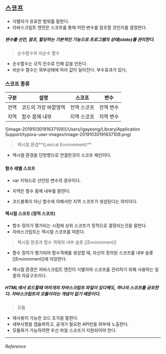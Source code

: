 ## 스코프

- 식별자가 유효한 범위를 말한다.
- 자바스크립트 엔진은 스코프를 통해 어떤 변수를 참조할 것인지를 결정한다.



##### 변수를 선언, 참조, 할당하는 기본적인 기능으로 프로그램의 상태(state)를 관리한다.



> 순수함수와 비순수 함수

- 순수함수는 오직 인수로 인해 값을 만든다. 
- 비순수 함수는 외부상태에 따라 값이 달라진다. 부수효과가 있다,



### 스코프 종류

| 구분 | 설명                 | 스코프      | 변수      |
| ---- | -------------------- | ----------- | --------- |
| 전역 | 코드의 가장 바깥영역 | 전역 스코프 | 전역 변수 |
| 지역 | 함수 몸체 내부       | 지역 스코프 | 지역 변수 |

![image-20191030191637109](/Users/igayeong/Library/Application Support/typora-user-images/image-20191030191637109.png)



> 렉시컬 환경**(Lexical Environment)**

- 렉시컬 환경을 단방향으로 연결한것이 스코프 체인이다.

### 

#### 함수 레벨 스코프

-  var 키워드로 선언된 변수의 경우이다.

- 지역은 함수 몸체 내부를 말한다.
- 코드블록이 아닌 함수에 의해서만 지역 스코프가 생성된다는 의미이다.



#### 렉시컬 스코프 (정적 스코프)

- 함수 정의가 평가되는 시점에 상위 스코프가 정적으로 결정되는것을 말한다.
- 자바스크립트는 렉시컬 스코프를 따른다.



> 렉시컬 환경과 함수 객체의 내부 슬롯 [[Environment]]

- 함수 정의가 평가되어 함수객체를 생성할 때, 자신이 정의된 스코프를 내부 슬롯 [[Environment]]에 저장한다.

- 렉시컬 환경은 자바스크립트 엔진이 식별자와 스코프를 관리하기 위해 사용하는 일종의 자료구조이다.



##### HTML에서 로드할때 여러개의 자바스크립트 파일이 있다해도, 하나의 스코프를 공유한다. 자바스크립트의 모듈이라는 개념이 없기 때문이다.



> 모듈

- 재사용이 가능한 코드 조각을 말한다.
- 세부사항을 캡슐화하고, 공개가 필요한 API만을 외부에 노출한다.
- 모듈화가 가능하려면 우선 파일 스코프가 지원되어야 한다.



<hr>

###### Reference
[Poiemaweb]: https://poiemaweb.com